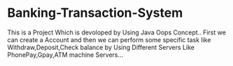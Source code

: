 # Banking-Transaction-System
This is a Project Which is devoloped by Using Java Oops Concept.. First we can create a Account and then we can perform some specific task like Withdraw,Deposit,Check balance by Using Different Servers Like PhonePay,Gpay,ATM machine Servers...
